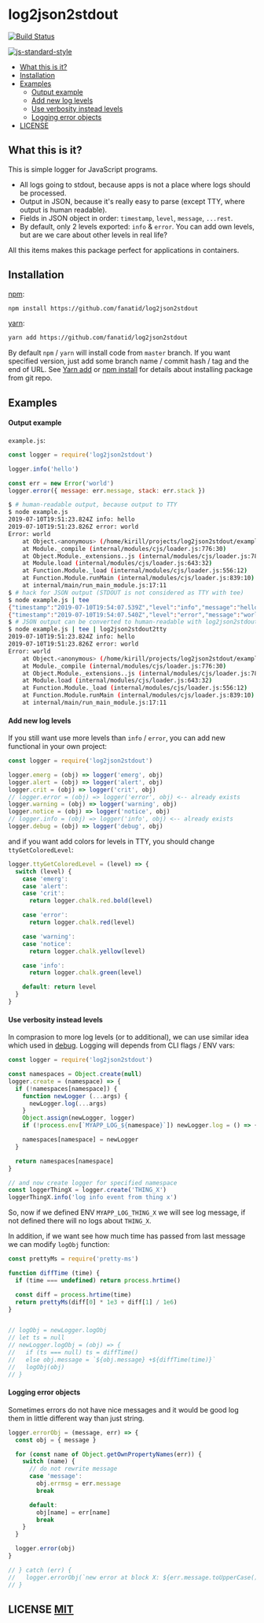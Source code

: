 # log2json2stdout

[![Build Status](https://img.shields.io/travis/fanatid/log2json2stdout.svg?branch=master&style=flat-square)](https://travis-ci.org/fanatid/log2json2stdout)

[![js-standard-style](https://cdn.rawgit.com/feross/standard/master/badge.svg)](https://github.com/feross/standard)

  - [What this is it?](#what-this-is-it)
  - [Installation](#installation)
  - [Examples](#examples)
    - [Output example](#output-example)
    - [Add new log levels](#add-new-log-levels)
    - [Use verbosity instead levels](#use-verbosity-instead-levels)
    - [Logging error objects](#logging-error-objects)
  - [LICENSE](#license)

## What this is it?

This is simple logger for JavaScript programs.

- All logs going to stdout, because apps is not a place where logs should be processed.
- Output in JSON, because it's really easy to parse (except TTY, where output is human readable).
- Fields in JSON object in order: `timestamp`, `level`, `message`, `...rest`.
- By default, only 2 levels exported: `info` & `error`. You can add own levels, but are we care about other levels in real life?

All this items makes this package perfect for applications in containers.

## Installation

[npm](https://www.npmjs.com/):

```bash
npm install https://github.com/fanatid/log2json2stdout
```

[yarn](https://yarnpkg.com/):

```bash
yarn add https://github.com/fanatid/log2json2stdout
```

By default `npm` / `yarn` will install code from `master` branch. If you want specified version, just add some branch name / commit hash / tag and the end of URL. See [Yarn add](https://yarnpkg.com/lang/en/docs/cli/add/) or [npm install](https://docs.npmjs.com/cli/install) for details about installing package from git repo.

## Examples

#### Output example

`example.js`:
```js
const logger = require('log2json2stdout')

logger.info('hello')

const err = new Error('world')
logger.error({ message: err.message, stack: err.stack })
```

```bash
$ # human-readable output, because output to TTY
$ node example.js
2019-07-10T19:51:23.824Z info: hello
2019-07-10T19:51:23.826Z error: world
Error: world
    at Object.<anonymous> (/home/kirill/projects/log2json2stdout/example.js:5:13)
    at Module._compile (internal/modules/cjs/loader.js:776:30)
    at Object.Module._extensions..js (internal/modules/cjs/loader.js:787:10)
    at Module.load (internal/modules/cjs/loader.js:643:32)
    at Function.Module._load (internal/modules/cjs/loader.js:556:12)
    at Function.Module.runMain (internal/modules/cjs/loader.js:839:10)
    at internal/main/run_main_module.js:17:11
$ # hack for JSON output (STDOUT is not considered as TTY with tee)
$ node example.js | tee
{"timestamp":"2019-07-10T19:54:07.539Z","level":"info","message":"hello"}
{"timestamp":"2019-07-10T19:54:07.540Z","level":"error","message":"world","stack":"Error: world\n    at Object.<anonymous> (/home/kirill/projects/log2json2stdout/example.js:5:13)\n    at Module._compile (internal/modules/cjs/loader.js:776:30)\n    at Object.Module._extensions..js (internal/modules/cjs/loader.js:787:10)\n    at Module.load (internal/modules/cjs/loader.js:643:32)\n    at Function.Module._load (internal/modules/cjs/loader.js:556:12)\n    at Function.Module.runMain (internal/modules/cjs/loader.js:839:10)\n    at internal/main/run_main_module.js:17:11"}
$ # JSON output can be converted to human-readable with log2json2stdout2tty
$ node example.js | tee | log2json2stdout2tty
2019-07-10T19:51:23.824Z info: hello
2019-07-10T19:51:23.826Z error: world
Error: world
    at Object.<anonymous> (/home/kirill/projects/log2json2stdout/example.js:5:13)
    at Module._compile (internal/modules/cjs/loader.js:776:30)
    at Object.Module._extensions..js (internal/modules/cjs/loader.js:787:10)
    at Module.load (internal/modules/cjs/loader.js:643:32)
    at Function.Module._load (internal/modules/cjs/loader.js:556:12)
    at Function.Module.runMain (internal/modules/cjs/loader.js:839:10)
    at internal/main/run_main_module.js:17:11
```

#### Add new log levels

If you still want use more levels than `info` / `error`, you can add new functional in your own project:

```js
const logger = require('log2json2stdout')

logger.emerg = (obj) => logger('emerg', obj)
logger.alert = (obj) => logger('alert', obj)
logger.crit = (obj) => logger('crit', obj)
// logger.error = (obj) => logger('error', obj) <-- already exists
logger.warning = (obj) => logger('warning', obj)
logger.notice = (obj) => logger('notice', obj)
// logger.info = (obj) => logger('info', obj) <-- already exists
logger.debug = (obj) => logger('debug', obj)
```

and if you want add colors for levels in TTY, you should change `ttyGetColoredLevel`:

```js
logger.ttyGetColoredLevel = (level) => {
  switch (level) {
    case 'emerg':
    case 'alert':
    case 'crit':
      return logger.chalk.red.bold(level)

    case 'error':
      return logger.chalk.red(level)

    case 'warning':
    case 'notice':
      return logger.chalk.yellow(level)

    case 'info':
      return logger.chalk.green(level)

    default: return level
  }
}
```

#### Use verbosity instead levels

In comprasion to more log levels (or to additional), we can use similar idea which used in [debug](https://github.com/visionmedia/debug). Logging will depends from CLI flags / ENV vars:

```js
const logger = require('log2json2stdout')

const namespaces = Object.create(null)
logger.create = (namespace) => {
  if (!namespaces[namespace]) {
    function newLogger (...args) {
      newLogger.log(...args)
    }
    Object.assign(newLogger, logger)
    if (!process.env[`MYAPP_LOG_${namespace}`]) newLogger.log = () => {}

    namespaces[namespace] = newLogger
  }

  return namespaces[namespace]
}

// and now create logger for specified namespace
const loggerThingX = logger.create('THING_X')
loggerThingX.info('log info event from thing x')
```

So, now if we defined ENV `MYAPP_LOG_THING_X` we will see log message, if not defined there will no logs about `THING_X`.

In addition, if we want see how much time has passed from last message we can modify `logObj` function:

```js
const prettyMs = require('pretty-ms')

function diffTime (time) {
  if (time === undefined) return process.hrtime()

  const diff = process.hrtime(time)
  return prettyMs(diff[0] * 1e3 + diff[1] / 1e6)
}


// logObj = newLogger.logObj
// let ts = null
// newLogger.logObj = (obj) => {
//   if (ts === null) ts = diffTime()
//   else obj.message = `${obj.message} +${diffTime(time)}`
//   logObj(obj)
// }
```

#### Logging error objects

Sometimes errors do not have nice messages and it would be good log them in little different way than just string.

```js
logger.errorObj = (message, err) => {
  const obj = { message }

  for (const name of Object.getOwnPropertyNames(err)) {
    switch (name) {
      // do not rewrite message
      case 'message':
        obj.errmsg = err.message
        break

      default:
        obj[name] = err[name]
        break
    }
  }

  logger.error(obj)
}

// } catch (err) {
//   logger.errorObj(`new error at block X: ${err.message.toUpperCase()}`, err)
// }
```

## LICENSE [MIT](LICENSE)
